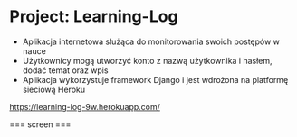 # Project: Learning-Log

* Aplikacja internetowa służąca do monitorowania swoich postępów w nauce
* Użytkownicy mogą utworzyć konto z nazwą użytkownika i hasłem, dodać temat oraz wpis
* Aplikacja wykorzystuje framework Django i jest wdrożona na platformę sieciową Heroku

https://learning-log-9w.herokuapp.com/

=== screen ===
